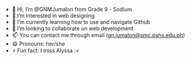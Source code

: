 - 👋 Hi, I’m @GNMJumalon from Grade 9 - Sodium
- 👀 I’m interested in web designing
- 🌱 I’m currently learning how to use and navigate Github
- 💞️ I’m looking to collaborate on web development
- 📫 You can contact me through email (gn.jumalon@smc.pshs.edu.ph)
- 😄 Pronouns: her/she
- ⚡ Fun fact: I miss Alyssa :<

<!---
GNMJumalon/GNMJumalon is a ✨ special ✨ repository because its `README.md` (this file) appears on your GitHub profile.
You can click the Preview link to take a look at your changes.
--->
